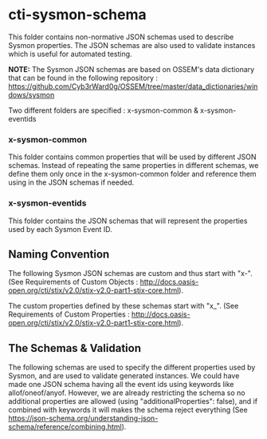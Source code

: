 # cti-sysmon-schema

This folder contains non-normative JSON schemas used to describe Sysmon properties. The JSON schemas are also used to validate instances which is useful for automated testing.

**NOTE:** The Sysmon JSON schemas are based on OSSEM's data dictionary that can be found in the following repository : https://github.com/Cyb3rWard0g/OSSEM/tree/master/data_dictionaries/windows/sysmon

Two different folders are specified : x-sysmon-common & x-sysmon-eventids

### x-sysmon-common
This folder contains common properties that will be used by different JSON schemas. Instead of repeating the same properties in different schemas, we define them only once in the x-sysmon-common folder and reference them using in the JSON schemas if needed. 

### x-sysmon-eventids
This folder contains the JSON schemas that will represent the properties used by each Sysmon Event ID.

## Naming Convention 
The following Sysmon JSON schemas are custom and thus start with "x-". (See Requirements of Custom Objects : http://docs.oasis-open.org/cti/stix/v2.0/stix-v2.0-part1-stix-core.html).

The custom properties defined by these schemas start with "x_". (See Requirements of Custom Properties : http://docs.oasis-open.org/cti/stix/v2.0/stix-v2.0-part1-stix-core.html).

## The Schemas & Validation 
The following schemas are used to specify the different properties used by Sysmon, and are used to validate generated instances.
We could have made one JSON schema having all the event ids using keywords like allof/oneof/anyof. However, we are already restricting the schema so no additional properties are allowed (using "additionalProperties": false), and if combined with keywords it will makes the schema reject everything (See https://json-schema.org/understanding-json-schema/reference/combining.html).
